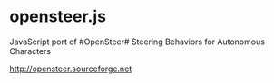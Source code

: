 opensteer.js
============

JavaScript port of
#OpenSteer#
Steering Behaviors for Autonomous Characters

http://opensteer.sourceforge.net

